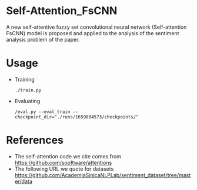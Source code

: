 # Self-Attention_FsCNN
A new self-attentive fuzzy set convolutional neural network (Self-attention FsCNN) model is proposed and applied to the analysis of the sentiment analysis problem of the paper.

# Usage

* Training

    ```./train.py```

* Evaluating

    ```/eval.py --eval_train --checkpoint_dir="./runs/1659884573/checkpoints/"```

# References
* The self-attention code we cite comes from https://github.com/sooftware/attentions
* The following URL we quote for datasets https://github.com/AcademiaSinicaNLPLab/sentiment_dataset/tree/master/data
